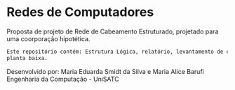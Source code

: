 # Redes de Computadores

Proposta de projeto de Rede de Cabeamento Estruturado, projetado para uma coorporação hipotética.

```bash
Este repositório contém: Estrutura Lógica, relatório, levantamento de custos, descritivo de equipamentos e
planta baixa.
```

Desenvolvido por: Maria Eduarda Smidt da Silva e Maria Alice Barufi  
Engenharia da Computação - UniSATC
